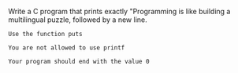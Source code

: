 Write a C program that prints exactly "Programming is like building a multilingual puzzle, followed by a new line.



    Use the function puts

    You are not allowed to use printf

    Your program should end with the value 0


